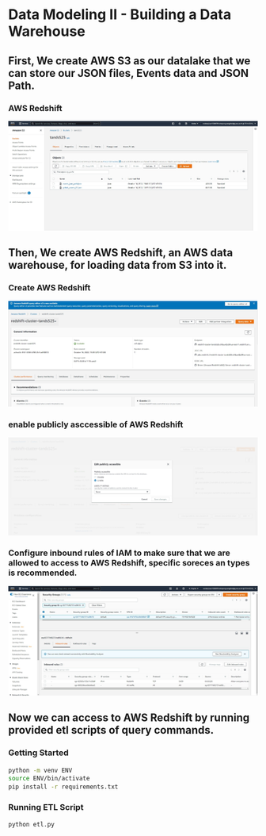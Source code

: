 # Data Modeling II - Building a Data Warehouse

## First, We create AWS S3 as our datalake that we can store our JSON files, Events data and JSON Path.
### AWS Redshift
![AWS S3](pictures/pic04.jpg)

## Then, We create AWS Redshift, an AWS data warehouse, for loading data from S3 into it.

### Create AWS Redshift
![AWS Redshift](pictures/pic01.jpg)

### enable publicly asccessible of AWS Redshift
![Modify publicly accessible setting](pictures/pic03.jpg)

### Configure inbound rules of IAM to make sure that we are allowed to access to AWS Redshift, specific soreces an types is recommended.
![IAM-Inbound rules](pictures/pic07.jpg)

## Now we can access to AWS Redshift by running provided etl scripts of query commands.

### Getting Started
```sh
python -m venv ENV
source ENV/bin/activate
pip install -r requirements.txt
```

### Running ETL Script
```sh
python etl.py
```




